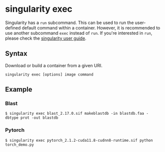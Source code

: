 # singularity exec

Singularity has a `run` subcommand. This can be used to run the user-defined default command within a container. However, it is recommended to use another subcommand `exec` instead of `run`. If you're interested in `run`, please check the [singularity user guide](https://docs.sylabs.io/guides/3.8/user-guide/cli/singularity_run.html#singularity-run).

## Syntax

Download or build a container from a given URI.

```
singularity exec [options] image command
```

## Example

### Blast

```
$ singularity exec blast_2.17.0.sif makeblastdb -in blastdb.faa -dbtype prot -out blastdb
```

### Pytorch

```
$ singularity exec pytorch_2.1.2-cuda11.8-cudnn8-runtime.sif python torch_demo.py
```

